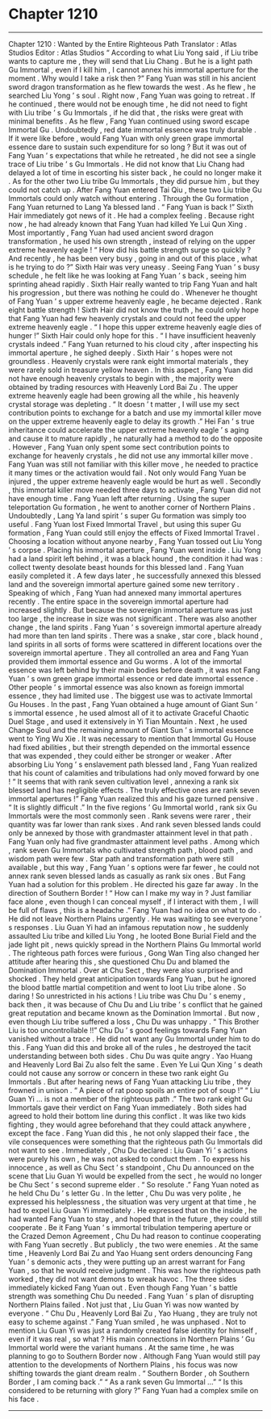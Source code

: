 
# Chapter 1210


---

Chapter 1210 : Wanted by the Entire Righteous Path
Translator :
Atlas Studios
Editor :
Atlas Studios
“ According to what Liu Yong said , if Liu tribe wants to capture me , they will send that Liu Chang . But he is a light path Gu Immortal , even if I kill him , I cannot annex his immortal aperture for the moment . Why would I take a risk then ?”
Fang Yuan was still in his ancient sword dragon transformation as he flew towards the west .
As he flew , he searched Liu Yong ’ s soul .
Right now , Fang Yuan was going to retreat .
If he continued , there would not be enough time , he did not need to fight with Liu tribe ’ s Gu Immortals , if he did that , the risks were great with minimal benefits .
As he flew , Fang Yuan continued using sword escape Immortal Gu .
Undoubtedly , red date immortal essence was truly durable . If it were like before , would Fang Yuan with only green grape immortal essence dare to sustain such expenditure for so long ?
But it was out of Fang Yuan ’ s expectations that while he retreated , he did not see a single trace of Liu tribe ’ s Gu Immortals .
He did not know that Liu Chang had delayed a lot of time in escorting his sister back , he could no longer make it . As for the other two Liu tribe Gu Immortals , they did pursue him , but they could not catch up .
After Fang Yuan entered Tai Qiu , these two Liu tribe Gu Immortals could only watch without entering .
Through the Gu formation , Fang Yuan returned to Lang Ya blessed land .
“ Fang Yuan is back !” Sixth Hair immediately got news of it .
He had a complex feeling .
Because right now , he had already known that Fang Yuan had killed Ye Lui Qun Xing . Most importantly , Fang Yuan had used ancient sword dragon transformation , he used his own strength , instead of relying on the upper extreme heavenly eagle !
“ How did his battle strength surge so quickly ? And recently , he has been very busy , going in and out of this place , what is he trying to do ?”
Sixth Hair was very uneasy .
Seeing Fang Yuan ’ s busy schedule , he felt like he was looking at Fang Yuan ’ s back , seeing him sprinting ahead rapidly .
Sixth Hair really wanted to trip Fang Yuan and halt his progression , but there was nothing he could do .
Whenever he thought of Fang Yuan ’ s upper extreme heavenly eagle , he became dejected .
Rank eight battle strength !
Sixth Hair did not know the truth , he could only hope that Fang Yuan had few heavenly crystals and could not feed the upper extreme heavenly eagle .
“ I hope this upper extreme heavenly eagle dies of hunger !” Sixth Hair could only hope for this .
“ I have insufficient heavenly crystals indeed .” Fang Yuan returned to his cloud city , after inspecting his immortal aperture , he sighed deeply .
Sixth Hair ’ s hopes were not groundless .
Heavenly crystals were rank eight immortal materials , they were rarely sold in treasure yellow heaven .
In this aspect , Fang Yuan did not have enough heavenly crystals to begin with , the majority were obtained by trading resources with Heavenly Lord Bai Zu .
The upper extreme heavenly eagle had been growing all the while , his heavenly crystal storage was depleting .
“ It doesn ’ t matter , I will use my sect contribution points to exchange for a batch and use my immortal killer move on the upper extreme heavenly eagle to delay its growth .”
Hei Fan ’ s true inheritance could accelerate the upper extreme heavenly eagle ’ s aging and cause it to mature rapidly , he naturally had a method to do the opposite .
However , Fang Yuan only spent some sect contribution points to exchange for heavenly crystals , he did not use any immortal killer move .
Fang Yuan was still not familiar with this killer move , he needed to practice it many times or the activation would fail . Not only would Fang Yuan be injured , the upper extreme heavenly eagle would be hurt as well . Secondly , this immortal killer move needed three days to activate , Fang Yuan did not have enough time .
Fang Yuan left after returning .
Using the super teleportation Gu formation , he went to another corner of Northern Plains .
Undoubtedly , Lang Ya land spirit ’ s super Gu formation was simply too useful . Fang Yuan lost Fixed Immortal Travel , but using this super Gu formation , Fang Yuan could still enjoy the effects of Fixed Immortal Travel .
Choosing a location without anyone nearby , Fang Yuan tossed out Liu Yong ’ s corpse .
Placing his immortal aperture , Fang Yuan went inside .
Liu Yong had a land spirit left behind , it was a black hound , the condition it had was : collect twenty desolate beast hounds for this blessed land .
Fang Yuan easily completed it .
A few days later , he successfully annexed this blessed land and the sovereign immortal aperture gained some new territory .
Speaking of which , Fang Yuan had annexed many immortal apertures recently .
The entire space in the sovereign immortal aperture had increased slightly .
But because the sovereign immortal aperture was just too large , the increase in size was not significant .
There was also another change , the land spirits .
Fang Yuan ’ s sovereign immortal aperture already had more than ten land spirits . There was a snake , star core , black hound , land spirits in all sorts of forms were scattered in different locations over the sovereign immortal aperture .
They all controlled an area and Fang Yuan provided them immortal essence and Gu worms .
A lot of the immortal essence was left behind by their main bodies before death , it was not Fang Yuan ’ s own green grape immortal essence or red date immortal essence .
Other people ’ s immortal essence was also known as foreign immortal essence , they had limited use .
The biggest use was to activate Immortal Gu Houses .
In the past , Fang Yuan obtained a huge amount of Giant Sun ’ s immortal essence , he used almost all of it to activate Graceful Chaotic Duel Stage , and used it extensively in Yi Tian Mountain . Next , he used Change Soul and the remaining amount of Giant Sun ’ s immortal essence went to Ying Wu Xie .
It was necessary to mention that Immortal Gu House had fixed abilities , but their strength depended on the immortal essence that was expended , they could either be stronger or weaker .
After absorbing Liu Yong ’ s enslavement path blessed land , Fang Yuan realized that his count of calamities and tribulations had only moved forward by one !
“ It seems that with rank seven cultivation level , annexing a rank six blessed land has negligible effects . The truly effective ones are rank seven immortal apertures !”
Fang Yuan realized this and his gaze turned pensive .
“ It is slightly difficult .”
In the five regions ’ Gu Immortal world , rank six Gu Immortals were the most commonly seen . Rank sevens were rarer , their quantity was far lower than rank sixes . And rank seven blessed lands could only be annexed by those with grandmaster attainment level in that path .
Fang Yuan only had five grandmaster attainment level paths . Among which , rank seven Gu Immortals who cultivated strength path , blood path , and wisdom path were few . Star path and transformation path were still available , but this way , Fang Yuan ’ s options were far fewer , he could not annex rank seven blessed lands as casually as rank six ones .
But Fang Yuan had a solution for this problem .
He directed his gaze far away .
In the direction of Southern Border !
“ How can I make my way in ? Just familiar face alone , even though I can conceal myself , if I interact with them , I will be full of flaws , this is a headache .”
Fang Yuan had no idea on what to do .
He did not leave Northern Plains urgently .
He was waiting to see everyone ’ s responses .
Liu Guan Yi had an infamous reputation now , he suddenly assaulted Liu tribe and killed Liu Yong , he looted Bone Burial Field and the jade light pit , news quickly spread in the Northern Plains Gu Immortal world .
The righteous path forces were furious , Gong Wan Ting also changed her attitude after hearing this , she questioned Chu Du and blamed the Domination Immortal .
Over at Chu Sect , they were also surprised and shocked .
They held great anticipation towards Fang Yuan , but he ignored the blood battle martial competition and went to loot Liu tribe alone .
So daring !
So unrestricted in his actions !
Liu tribe was Chu Du ’ s enemy , back then , it was because of Chu Du and Liu tribe ’ s conflict that he gained great reputation and became known as the Domination Immortal .
But now , even though Liu tribe suffered a loss , Chu Du was unhappy .
“ This Brother Liu is too uncontrollable !!” Chu Du ’ s good feelings towards Fang Yuan vanished without a trace .
He did not want any Gu Immortal under him to do this .
Fang Yuan did this and broke all of the rules , he destroyed the tacit understanding between both sides .
Chu Du was quite angry .
Yao Huang and Heavenly Lord Bai Zu also felt the same .
Even Ye Lui Qun Xing ’ s death could not cause any sorrow or concern in these two rank eight Gu Immortals . But after hearing news of Fang Yuan attacking Liu tribe , they frowned in unison .
“ A piece of rat poop spoils an entire pot of soup !”
“ Liu Guan Yi … is not a member of the righteous path .”
The two rank eight Gu Immortals gave their verdict on Fang Yuan immediately .
Both sides had agreed to hold their bottom line during this conflict . It was like two kids fighting , they would agree beforehand that they could attack anywhere , except the face .
Fang Yuan did this , he not only slapped their face , the vile consequences were something that the righteous path Gu Immortals did not want to see .
Immediately , Chu Du declared : Liu Guan Yi ’ s actions were purely his own , he was not asked to conduct them . To express his innocence , as well as Chu Sect ’ s standpoint , Chu Du announced on the scene that Liu Guan Yi would be expelled from the sect , he would no longer be Chu Sect ’ s second supreme elder .
“ So resolute .” Fang Yuan noted as he held Chu Du ’ s letter Gu .
In the letter , Chu Du was very polite , he expressed his helplessness , the situation was very urgent at that time , he had to expel Liu Guan Yi immediately . He expressed that on the inside , he had wanted Fang Yuan to stay , and hoped that in the future , they could still cooperate .
Be it Fang Yuan ’ s immortal tribulation tempering aperture or the Crazed Demon Agreement , Chu Du had reason to continue cooperating with Fang Yuan secretly .
But publicly , the two were enemies .
At the same time , Heavenly Lord Bai Zu and Yao Huang sent orders denouncing Fang Yuan ’ s demonic acts , they were putting up an arrest warrant for Fang Yuan , so that he would receive judgment .
This was how the righteous path worked , they did not want demons to wreak havoc .
The three sides immediately kicked Fang Yuan out .
Even though Fang Yuan ’ s battle strength was something Chu Du needed .
Fang Yuan ’ s plan of disrupting Northern Plains failed . Not just that , Liu Guan Yi was now wanted by everyone .
“ Chu Du , Heavenly Lord Bai Zu , Yao Huang , they are truly not easy to scheme against .”
Fang Yuan smiled , he was unphased .
Not to mention Liu Guan Yi was just a randomly created false identity for himself , even if it was real , so what ?
His main connections in Northern Plains ’ Gu Immortal world were the variant humans .
At the same time , he was planning to go to Southern Border now .
Although Fang Yuan would still pay attention to the developments of Northern Plains , his focus was now shifting towards the giant dream realm .
“ Southern Border , oh Southern Border , I am coming back .”
“ As a rank seven Gu Immortal …”
“ Is this considered to be returning with glory ?”
Fang Yuan had a complex smile on his face .

---

